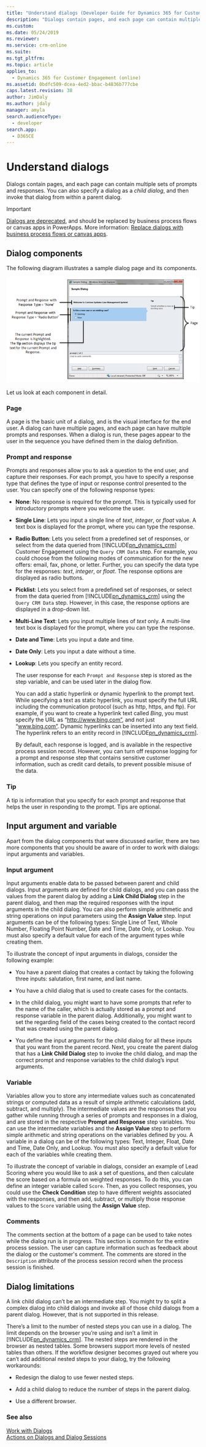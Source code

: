 ```yaml
---
title: "Understand dialogs (Developer Guide for Dynamics 365 for Customer Engagement apps) | MicrosoftDocs"
description: "Dialogs contain pages, and each page can contain multiple sets of prompts and responses. You can also specify a dialog as a child dialog, and then invoke that dialog from within a parent dialog"
ms.custom: 
ms.date: 05/24/2019
ms.reviewer: 
ms.service: crm-online
ms.suite: 
ms.tgt_pltfrm: 
ms.topic: article
applies_to: 
  - Dynamics 365 for Customer Engagement (online)
ms.assetid: 0bdfc509-dcea-4ed2-bbac-b4836b777cbe
caps.latest.revision: 38
author: JimDaly
ms.author: jdaly
manager: amyla
search.audienceType: 
  - developer
search.app: 
  - D365CE
---
```

# Understand dialogs

Dialogs contain pages, and each page can contain multiple sets of prompts and responses. You can also specify a dialog as a *child dialog*, and then invoke that dialog from within a parent dialog. 

> [!IMPORTANT]
> [Dialogs are deprecated](https://docs.microsoft.com/dynamics365/get-started/whats-new/customer-engagement/important-changes-coming#dialogs-are-deprecated), and should be replaced by business process flows or canvas apps in PowerApps. More information: [Replace dialogs with business process flows or canvas apps](https://docs.microsoft.com/flow/replace-dialogs).
  
<a name="DialogComponents"></a>   
## Dialog components  
 The following diagram illustrates a sample dialog page and its components.  
  
 ![Components of a dialog](media/sample-dialog.png "Components of a dialog")  
  
 Let us look at each component in detail.  
  
<a name="Pages"></a>   
### Page  
 A page is the basic unit of a dialog, and is the visual interface for the end user. A dialog can have multiple pages, and each page can have multiple prompts and responses. When a dialog is run, these pages appear to the user in the sequence you have defined them in the dialog definition.  
  
<a name="PromptsandResponses"></a>   
### Prompt and response  
 Prompts and responses allow you to ask a question to the end user, and capture their responses. For each prompt, you have to specify a response type that defines the type of input or response control presented to the user. You can specify one of the following response types:  
  
- **None**: No response is required for the prompt. This is typically used for introductory prompts where you welcome the user.  
  
- **Single Line**: Lets you input a single line of *text*, *integer*, or *float* value. A text box is displayed for the prompt, where you can type the response.  
  
- **Radio Button**: Lets you select from a predefined set of responses, or select from the data queried from [!INCLUDE[pn_dynamics_crm](../includes/pn-dynamics-crm.md)] Customer Engagement using the `Query CRM Data` step. For example, you could choose from the following modes of communication for the new offers: email, fax, phone, or letter. Further, you can specify the data type for the responses: *text*, *integer*, or *float*. The response options are displayed as radio buttons.  
  
- **Picklist**: Lets you select from a predefined set of responses, or select from the data queried from [!INCLUDE[pn_dynamics_crm](../includes/pn-dynamics-crm.md)] using the `Query CRM Data` step. However, in this case, the response options are displayed in a drop-down list.  
  
- **Multi-Line Text**: Lets you input multiple lines of *text* only. A multi-line text box is displayed for the prompt, where you can type the response.  
  
- **Date and Time**: Lets you input a date and time.  
  
- **Date Only**: Lets you input a date without a time.  
  
- **Lookup**: Lets you specify an entity record.  
  
  The user response for each `Prompt and Response` step is stored as the step variable, and can be used later in the dialog flow.  
  
  You can add a static hyperlink or dynamic hyperlink to the prompt text. While specifying a text as static hyperlink, you must specify the full URL including the communication protocol (such as http, https, and ftp). For example, if you want to create a hyperlink text called *Bing*, you must specify the URL as “<http://www.bing.com”>, and not just “www.bing.com”. Dynamic hyperlinks can be inserted into any text field. The hyperlink refers to an entity record in [!INCLUDE[pn_dynamics_crm](../includes/pn-dynamics-crm.md)].  
  
  By default, each response is logged, and is available in the respective process session record. However, you can turn off response logging for a prompt and response step that contains sensitive customer information, such as credit card details, to prevent possible misuse of the data.  
  
<a name="Tips"></a>   
### Tip  
 A tip is information that you specify for each prompt and response that helps the user in responding to the prompt. Tips are optional.  
  
<a name="InputArgumentnVariable"></a>   
## Input argument and variable  
 Apart from the dialog components that were discussed earlier, there are two more components that you should be aware of in order to work with dialogs: input arguments and variables.  
  
<a name="InputArguments"></a>   
### Input argument  
 Input arguments enable data to be passed between parent and child dialogs. Input arguments are defined for child dialogs, and you can pass the values from the parent dialog by adding a **Link Child Dialog** step in the parent dialog, and then map the required responses with the input arguments in the child dialog. You can also perform simple arithmetic and string operations on input parameters using the **Assign Value** step. Input arguments can be of the following types: Single Line of Text, Whole Number, Floating Point Number, Date and Time, Date Only, or Lookup. You must also specify a default value for each of the argument types while creating them.  
  
 To illustrate the concept of input arguments in dialogs, consider the following example:  
  
-   You have a parent dialog that creates a contact by taking the following three inputs: salutation, first name, and last name.  
  
-   You have a child dialog that is used to create cases for the contacts.  
  
-   In the child dialog, you might want to have some prompts that refer to the name of the caller, which is actually stored as a prompt and response variable in the parent dialog. Additionally, you might want to set the regarding field of the cases being created to the contact record that was created using the parent dialog.  
  
-   You define the input arguments for the child dialog for all these inputs that you want from the parent record. Next, you create the parent dialog that has a **Link Child Dialog** step to invoke the child dialog, and map the correct prompt and response variables to the child dialog’s input arguments.  
  
<a name="Variables"></a>   
### Variable  
 Variables allow you to store any intermediate values such as concatenated strings or computed data as a result of simple arithmetic calculations (add, subtract, and multiply). The intermediate values are the responses that you gather while running through a series of prompts and responses in a dialog, and are stored in the respective **Prompt and Response** step variables. You can use the intermediate variables and the **Assign Value** step to perform simple arithmetic and string operations on the variables defined by you. A variable in a dialog can be of the following types: Text, Integer, Float, Date and Time, Date Only, and Lookup. You must also specify a default value for each of the variables while creating them.  
  
 To illustrate the concept of variable in dialogs, consider an example of Lead Scoring where you would like to ask a set of questions, and then calculate the score based on a formula on weighted responses. To do this, you can define an integer variable called `Score`. Then, as you collect responses, you could use the **Check Condition** step to have different weights associated with the responses, and then add, subtract, or multiply those response values to the `Score` variable using the **Assign Value** step.  
  
### Comments  
 The comments section at the bottom of a page can be used to take notes while the dialog run is in progress. This section is common for the entire process session. The user can capture information such as feedback about the dialog or the customer's comment. The comments are stored in the `Description` attribute of the process session record when the process session is finished.  
  
<a name="limitations"></a>   
## Dialog limitations  
 A link child dialog can’t be an intermediate step. You might try to split a complex dialog into child dialogs and invoke all of those child dialogs from a parent dialog. However, that is not supported in this release.  
  
 There’s a limit to the number of nested steps you can use in a dialog. The limit depends on the browser you’re using and isn’t a limit in [!INCLUDE[pn_dynamics_crm](../includes/pn-dynamics-crm.md)]. The nested steps are rendered in the browser as nested tables. Some browsers support more levels of nested tables than others. If the workflow designer becomes grayed out where you can’t add additional nested steps to your dialog, try the following workarounds:  
  
-   Redesign the dialog to use fewer nested steps.  
  
-   Add a child dialog to reduce the number of steps in the parent dialog.  
  
-   Use a different browser.  
  
### See also  
 [Work with Dialogs](use-dialogs-guided-processes.md)   
 [Actions on Dialogs and Dialog Sessions](actions-dialogs.md)
